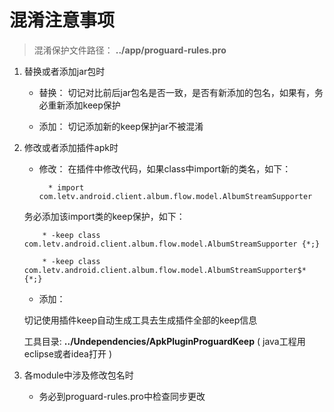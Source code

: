 # 混淆注意事项

> 混淆保护文件路径： **../app/proguard-rules.pro**

1.  替换或者添加jar包时

    * 替换： 切记对比前后jar包名是否一致，是否有新添加的包名，如果有，务必重新添加keep保护
    
    * 添加：  切记添加新的keep保护jar不被混淆
    
2.  修改或者添加插件apk时
    * 修改： 在插件中修改代码，如果class中import新的类名，如下：
    
            * import com.letv.android.client.album.flow.model.AlbumStreamSupporter
    
     务必添加该import类的keep保护，如下：
    
            * -keep class com.letv.android.client.album.flow.model.AlbumStreamSupporter {*;}
    
            * -keep class com.letv.android.client.album.flow.model.AlbumStreamSupporter$* {*;}
    
    
    * 添加：
    
     切记使用插件keep自动生成工具去生成插件全部的keep信息
   
     工具目录:  **../Undependencies/ApkPluginProguardKeep** ( java工程用eclipse或者idea打开 )
    
    
    
3. 各module中涉及修改包名时

    * 务必到proguard-rules.pro中检查同步更改
